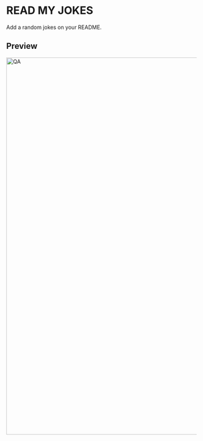 # READ MY JOKES

Add a random jokes on your README.

## Preview 

<p><img width="1000" height="1000" align="center" src="http://80.85.84.66/api/v1?jokeType=mm" alt="QA" /></p>
